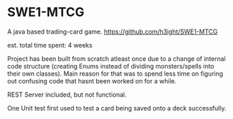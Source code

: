 # SWE1-MTCG
A java based trading-card game.
https://github.com/h3ight/SWE1-MTCG

est. total time spent: 4 weeks

Project has been built from scratch atleast once due to a change of internal code structure (creating Enums instead of dividing monsters/spells into their own classes).
Main reason for that was to spend less time on figuring out confusing code that hasnt been worked on for a while.

REST Server included, but not functional.

One Unit test first used to test a card being saved onto a deck successfully.
